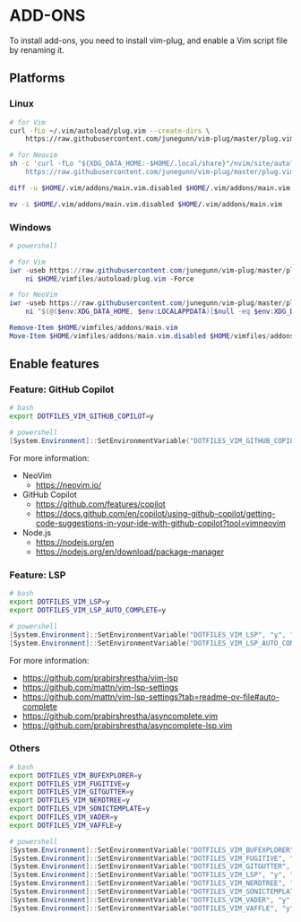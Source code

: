 # ADD-ONS

To install add-ons, you need to install vim-plug, and enable a Vim script file by renaming it.

## Platforms

### Linux

```bash
# for Vim
curl -fLo ~/.vim/autoload/plug.vim --create-dirs \
    https://raw.githubusercontent.com/junegunn/vim-plug/master/plug.vim

# for Neovim
sh -c 'curl -fLo "${XDG_DATA_HOME:-$HOME/.local/share}"/nvim/site/autoload/plug.vim --create-dirs \
    https://raw.githubusercontent.com/junegunn/vim-plug/master/plug.vim'

diff -u $HOME/.vim/addons/main.vim.disabled $HOME/.vim/addons/main.vim

mv -i $HOME/.vim/addons/main.vim.disabled $HOME/.vim/addons/main.vim
```

### Windows

```powershell
# powershell

# for Vim
iwr -useb https://raw.githubusercontent.com/junegunn/vim-plug/master/plug.vim |`
    ni $HOME/vimfiles/autoload/plug.vim -Force

# for NeoVim
iwr -useb https://raw.githubusercontent.com/junegunn/vim-plug/master/plug.vim |`
    ni "$(@($env:XDG_DATA_HOME, $env:LOCALAPPDATA)[$null -eq $env:XDG_DATA_HOME])/nvim-data/site/autoload/plug.vim" -Force

Remove-Item $HOME/vimfiles/addons/main.vim
Move-Item $HOME/vimfiles/addons/main.vim.disabled $HOME/vimfiles/addons/main.vim
```

## Enable features

### Feature: GitHub Copilot

```bash
# bash
export DOTFILES_VIM_GITHUB_COPILOT=y
```

```powershell
# powershell
[System.Environment]::SetEnvironmentVariable("DOTFILES_VIM_GITHUB_COPILOT", "y", "User")
```

For more information:

- NeoVim
    - https://neovim.io/
- GitHub Copilot
    - https://github.com/features/copilot
    - https://docs.github.com/en/copilot/using-github-copilot/getting-code-suggestions-in-your-ide-with-github-copilot?tool=vimneovim
- Node.js
    - https://nodejs.org/en
    - https://nodejs.org/en/download/package-manager

### Feature: LSP

```bash
# bash
export DOTFILES_VIM_LSP=y
export DOTFILES_VIM_LSP_AUTO_COMPLETE=y
```

```powershell
# powershell
[System.Environment]::SetEnvironmentVariable("DOTFILES_VIM_LSP", "y", "User")
[System.Environment]::SetEnvironmentVariable("DOTFILES_VIM_LSP_AUTO_COMPLETE", "y", "User")
```

For more information:

- https://github.com/prabirshrestha/vim-lsp
- https://github.com/mattn/vim-lsp-settings
- https://github.com/mattn/vim-lsp-settings?tab=readme-ov-file#auto-complete
- https://github.com/prabirshrestha/asyncomplete.vim 
- https://github.com/prabirshrestha/asyncomplete-lsp.vim

### Others

```bash
# bash
export DOTFILES_VIM_BUFEXPLORER=y
export DOTFILES_VIM_FUGITIVE=y
export DOTFILES_VIM_GITGUTTER=y
export DOTFILES_VIM_NERDTREE=y
export DOTFILES_VIM_SONICTEMPLATE=y
export DOTFILES_VIM_VADER=y
export DOTFILES_VIM_VAFFLE=y
```

```powershell
# powershell
[System.Environment]::SetEnvironmentVariable("DOTFILES_VIM_BUFEXPLORER", "y", "User")
[System.Environment]::SetEnvironmentVariable("DOTFILES_VIM_FUGITIVE", "y", "User")
[System.Environment]::SetEnvironmentVariable("DOTFILES_VIM_GITGUTTER", "y", "User")
[System.Environment]::SetEnvironmentVariable("DOTFILES_VIM_LSP", "y", "User")
[System.Environment]::SetEnvironmentVariable("DOTFILES_VIM_NERDTREE", "y", "User")
[System.Environment]::SetEnvironmentVariable("DOTFILES_VIM_SONICTEMPLATE", "y", "User")
[System.Environment]::SetEnvironmentVariable("DOTFILES_VIM_VADER", "y", "User")
[System.Environment]::SetEnvironmentVariable("DOTFILES_VIM_VAFFLE", "y", "User")
```
